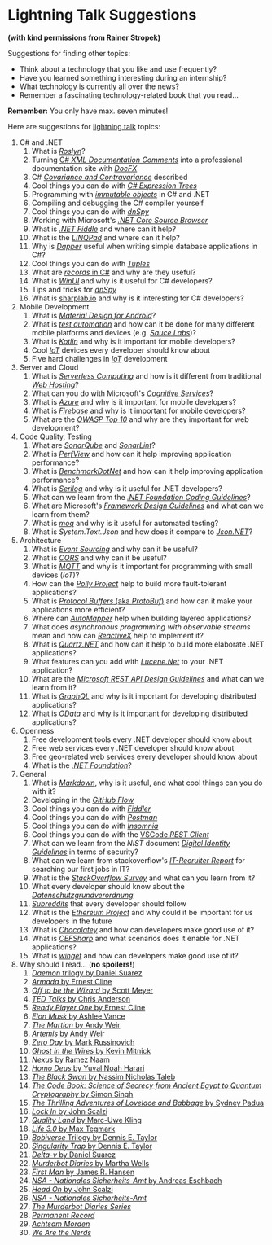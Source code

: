 # Lightning Talk Suggestions

**(with kind permissions from Rainer Stropek)**

Suggestions for finding other topics:

-  Think about a technology that you like and use frequently?
-  Have you learned something interesting during an internship?
-  What technology is currently all over the news?
-  Remember a fascinating technology-related book that you read...

**Remember:** You only have max. seven minutes!

Here are suggestions for [lightning talk](https://en.wikipedia.org/wiki/Lightning_talk) topics:

1. C# and .NET
   1. What is [_Roslyn_](https://github.com/dotnet/roslyn/wiki/Roslyn%20Overview)?
   1. Turning [C# _XML Documentation Comments_](https://docs.microsoft.com/en-us/dotnet/csharp/programming-guide/xmldoc/xml-documentation-comments) into a professional documentation site with [_DocFX_](https://dotnet.github.io/docfx/)
   1. C# [_Covariance and Contravariance_](https://docs.microsoft.com/en-us/dotnet/csharp/programming-guide/concepts/covariance-contravariance/) described
   1. Cool things you can do with [_C# Expression Trees_](https://docs.microsoft.com/en-us/dotnet/csharp/programming-guide/concepts/expression-trees/)
   1. Programming with [_immutable objects_](https://en.wikipedia.org/wiki/Immutable_object) in C# and .NET
   1. Compiling and debugging the C# compiler yourself
   1. Cool things you can do with [_dnSpy_](https://github.com/0xd4d/dnSpy)
   1. Working with Microsoft's [_.NET Core Source Browser_](https://source.dot.net/)
   1. What is [_.NET Fiddle_](https://dotnetfiddle.net) and where can it help?
   1. What is the [_LINQPad_](http://www.linqpad.net/) and where can it help?
   1. Why is [_Dapper_](https://github.com/StackExchange/Dapper) useful when writing simple database applications in C#?
   1. Cool things you can do with [_Tuples_](https://docs.microsoft.com/en-us/dotnet/csharp/tuples)
   1. What are [_records_ in C#](https://devblogs.microsoft.com/dotnet/welcome-to-c-9-0/#records) and why are they useful?
   1. What is [_WinUI_](https://microsoft.github.io/microsoft-ui-xaml/) and why is it useful for C# developers?
   1. Tips and tricks for [_dnSpy_](https://github.com/0xd4d/dnSpy/releases)
   1. What is [sharplab.io](https://sharplab.io/) and why is it interesting for C# developers?
2. Mobile Development
   1. What is [_Material Design for Android_](https://developer.android.com/design/material/index.html)?
   2. What is [_test automation_](https://en.wikipedia.org/wiki/Test_automation) and how can it be done for many different mobile platforms and devices (e.g. [_Sauce Labs_](https://saucelabs.com/))?
   3. What is [_Kotlin_](https://kotlinlang.org/) and why is it important for mobile developers?
   4. Cool [_IoT_](https://en.wikipedia.org/wiki/Internet_of_things) devices every developer should know about
   5. Five hard challenges in [_IoT_](https://en.wikipedia.org/wiki/Internet_of_things) development
3. Server and Cloud
   1. What is [_Serverless Computing_](https://en.wikipedia.org/wiki/Serverless_computing) and how is it different from traditional [_Web Hosting_](https://en.wikipedia.org/wiki/Web_hosting_service)?
   2. What can you do with Microsoft's [_Cognitive Services_](https://azure.microsoft.com/en-us/services/cognitive-services/)?
   3. What is [_Azure_](https://azure.microsoft.com/) and why is it important for mobile developers?
   4. What is [_Firebase_](https://firebase.google.com/) and why is it important for mobile developers?
   5. What are the [_OWASP Top 10_](https://www.owasp.org/index.php/Category:OWASP_Top_Ten_Project) and why are they important for web development?
4. Code Quality, Testing
   1. What are [_SonarQube_](https://www.sonarqube.org/) and [_SonarLint_](http://www.sonarlint.org/index.html)?
   2. What is [_PerfView_](https://github.com/Microsoft/perfview) and how can it help improving application performance?
   3. What is [_BenchmarkDotNet_](https://github.com/dotnet/BenchmarkDotNet) and how can it help improving application performance?
   4. What is [_Serilog_](https://serilog.net/) and why is it useful for .NET developers?
   5. What can we learn from the [_.NET Foundation Coding Guidelines_](https://github.com/dotnet/corefx/blob/master/Documentation/coding-guidelines/coding-style.md)?
   6. What are Microsoft's [_Framework Design Guidelines_](https://docs.microsoft.com/en-us/dotnet/standard/design-guidelines/) and what can we learn from them?
   7. What is [_moq_](https://github.com/moq/moq4) and why is it useful for automated testing?
   8. What is _System.Text.Json_ and how does it compare to [_Json.NET_](https://www.newtonsoft.com/json)?
5. Architecture
   1. What is [_Event Sourcing_](https://martinfowler.com/eaaDev/EventSourcing.html) and why can it be useful?
   2. What is [_CQRS_](https://martinfowler.com/bliki/CQRS.html) and why can it be useful?
   3. What is [_MQTT_](http://mqtt.org/) and why is it important for programming with small devices (_IoT_)?
   4. How can the [_Polly Project_](http://www.thepollyproject.org/) help to build more fault-tolerant applications?
   5. What is [_Protocol Buffers_ (aka _ProtoBuf_)](https://developers.google.com/protocol-buffers/) and how can it make your applications more efficient?
   6. Where can [_AutoMapper_](http://automapper.org/) help when building layered applications?
   7. What does _asynchronous programming with observable streams_ mean and how can [_ReactiveX_](http://reactivex.io/) help to implement it?
   8. What is [_Quartz.NET_](https://www.quartz-scheduler.net/) and how can it help to build more elaborate .NET applications?
   9. What features can you add with [_Lucene.Net_](http://lucenenet.apache.org/index.html) to your .NET application?
   10.   What are the [_Microsoft REST API Design Guidelines_](https://github.com/microsoft/api-guidelines/blob/vNext/Guidelines.md) and what can we learn from it?
   11.   What is [_GraphQL_](https://graphql.org/) and why is it important for developing distributed applications?
   12.   What is [_OData_](https://www.odata.org/) and why is it important for developing distributed applications?
6. Openness
   1. Free development tools every .NET developer should know about
   2. Free web services every .NET developer should know about
   3. Free geo-related web services every developer should know about
   4. What is the [_.NET Foundation_](https://dotnetfoundation.org/)?
7. General
   1. What is [_Markdown_](https://daringfireball.net/projects/markdown/), why is it useful, and what cool things can you do with it?
   2. Developing in the [_GitHub Flow_](https://guides.github.com/introduction/flow/)
   3. Cool things you can do with [_Fiddler_](http://www.telerik.com/fiddler)
   4. Cool things you can do with [_Postman_](https://www.getpostman.com/)
   5. Cool things you can do with [_Insomnia_](https://insomnia.rest/)
   6. Cool things you can do with the [VSCode _REST Client_](https://marketplace.visualstudio.com/items?itemName=humao.rest-client)
   7. What can we learn from the _NIST_ document [_Digital Identity Guidelines_](http://nvlpubs.nist.gov/nistpubs/SpecialPublications/NIST.SP.800-63b.pdf) in terms of security?
   8. What can we learn from stackoverflow's [_IT-Recruiter Report_](https://www.stackoverflowbusiness.com/de/talent/ressourcen/der-stack-overflow-it-recruiter-report-2017) for searching our first jobs in IT?
   9. What is the [_StackOverflow Survey_](https://insights.stackoverflow.com/survey/2019) and what can you learn from it?
   10.   What every developer should know about the [_Datenschutzgrundverordnung_](https://de.wikipedia.org/wiki/Datenschutz-Grundverordnung)
   11.   [_Subreddits_](https://www.reddit.com/reddits/) that every developer should follow
   12.   What is the [_Ethereum Project_](https://www.ethereum.org/) and why could it be important for us developers in the future
   13.   What is [_Chocolatey_](https://chocolatey.org/) and how can developers make good use of it?
   14.   What is [_CEFSharp_](http://cefsharp.github.io/) and what scenarios does it enable for .NET applications?
   15.   What is [_winget_](https://docs.microsoft.com/en-us/windows/package-manager/winget/) and how can developers make good use of it?
8. Why should I read... (**no spoilers!**)
   1. [_Daemon_ trilogy by Daniel Suarez](https://www.amazon.de/Daemon-Daniel-Suarez/dp/0451228731/ref=sr_1_2?ie=UTF8&qid=1500878463&sr=8-2&keywords=daniel+suarez+daemon)
   2. [_Armada_ by Ernest Cline](https://www.amazon.de/Armada-Ernest-Cline/dp/0099586746/ref=sr_1_2?ie=UTF8&qid=1500878895&sr=8-2&keywords=armada+ernest+cline)
   3. [_Off to be the Wizard_ by Scott Meyer](https://www.amazon.de/Off-Wizard-Magic-2-0-Band/dp/1612184715/ref=sr_1_1?s=books-intl-de&ie=UTF8&qid=1500879290&sr=1-1&keywords=off+to+be+the+wizard)
   4. [_TED Talks_ by Chris Anderson](https://www.amazon.de/TED-Talks-official-public-speaking/dp/1472244443/ref=sr_1_2?ie=UTF8&qid=1500879361&sr=8-2&keywords=ted+talks)
   5. [_Ready Player One_ by Ernest Cline](https://www.amazon.de/Ready-Player-One-Ernest-Cline/dp/0099560437/ref=sr_1_1?s=books-intl-de&ie=UTF8&qid=1500879569&sr=1-1&keywords=ready+player+one)
   6. [_Elon Musk_ by Ashlee Vance](https://www.amazon.de/Elon-Musk-SpaceX-Fantastic-Future/dp/0062469673/ref=sr_1_1?s=books-intl-de&ie=UTF8&qid=1500879616&sr=1-1&keywords=elon+musk)
   7. [_The Martian_ by Andy Weir](https://www.amazon.de/Martian-Movie-Tie-EXPORT-Novel/dp/1101905557/ref=sr_1_1?s=books-intl-de&ie=UTF8&qid=1500879660&sr=1-1&keywords=the+martian)
   8. [_Artemis_ by Andy Weir](https://www.amazon.de/Artemis-Novel-Andy-Weir/dp/052557266X/ref=sr_1_1?s=books-intl-de&ie=UTF8&qid=1536249124&sr=1-1)
   9. [_Zero Day_ by Mark Russinovich](https://www.amazon.de/Zero-Day-Novel-Mark-Russinovich/dp/1250007305/ref=sr_1_3?s=books-intl-de&ie=UTF8&qid=1500879702&sr=1-3&keywords=russinovich)
   10.   [_Ghost in the Wires_ by Kevin Mitnick](https://www.amazon.de/Ghost-Wires-Adventures-Worlds-Wanted/dp/0316212180/ref=sr_1_1?s=books-intl-de&ie=UTF8&qid=1500879747&sr=1-1&keywords=ghost+in+the+wire)
   11.   [_Nexus_ by Ramez Naam](https://www.amazon.de/Nexus-Arc-Book-1/dp/0857665502/ref=sr_1_2?s=books-intl-de&ie=UTF8&qid=1500879826&sr=1-2&keywords=nexus)
   12.   [_Homo Deus_ by Yuval Noah Harari](https://www.amazon.de/Homo-Deus-Brief-History-Tomorrow/dp/1784703931/ref=tmm_pap_swatch_0?_encoding=UTF8&qid=1502971002&sr=8-2)
   13.   [_The Black Swan_ by Nassim Nicholas Taleb](https://www.amazon.de/Black-Swan-Impact-Highly-Improbable-ebook/dp/B002RI99IM/ref=sr_1_1?s=books-intl-de&ie=UTF8&qid=1504354087&sr=1-1&keywords=the+black+swan)
   14.   [_The Code Book: Science of Secrecy from Ancient Egypt to Quantum Cryptography_ by Simon Singh](https://www.amazon.de/Code-Book-Science-Secrecy-Cryptography/dp/0385495323/ref=tmm_pap_swatch_0?_encoding=UTF8&qid=1505031255&sr=1-3)
   15.   [_The Thrilling Adventures of Lovelace and Babbage_ by Sydney Padua](https://www.amazon.de/Thrilling-Adventures-Lovelace-Babbage-Computer/dp/0141981539/ref=pd_lpo_sbs_14_t_0?_encoding=UTF8&psc=1&refRID=8YK9ZWZ5HZ919Q87S5TR)
   16.   [_Lock In_ by John Scalzi](https://www.amazon.de/Lock-Novel-Future-John-Scalzi/dp/076538132X/ref=sr_1_1?s=books-intl-de&ie=UTF8&qid=1536249077&sr=1-1)
   17.   [_Quality Land_ by Marc-Uwe Kling](https://www.amazon.de/QualityLand-Roman-dunkle-Marc-Uwe-Kling/dp/3550050151/ref=sr_1_1?s=books-intl-de&ie=UTF8&qid=1536249190&sr=8-1)
   18.   [_Life 3.0_ by Max Tegmark](https://www.amazon.de/Life-3-0-Being-Artificial-Intelligence/dp/0141981806/ref=sr_1_1?s=books-intl-de&ie=UTF8&qid=1536249228&sr=1-1)
   19.   [_Bobiverse_ Trilogy by Dennis E. Taylor](https://www.amazon.de/We-Are-Legion-Bob-Bobiverse/dp/1680680587/ref=sr_1_1?s=books-intl-de&ie=UTF8&qid=1536249269&sr=1-1)
   20.   [_Singularity Trap_ by Dennis E. Taylor](https://www.amazon.de/Singularity-Trap-English-Dennis-Taylor-ebook/dp/B07FBRRL2Z/ref=tmm_kin_swatch_0?_encoding=UTF8&qid=1536251142&sr=1-1)
   21.   [_Delta-v_ by Daniel Suarez](https://www.goodreads.com/book/show/40859000-delta-v)
   22.   [_Murderbot Diaries_ by Martha Wells](https://www.goodreads.com/series/191900-the-murderbot-diaries)
   23.   [_First Man_ by James R. Hansen](https://www.goodreads.com/book/show/205589.First_Man)
   24.   [_NSA - Nationales Sicherheits-Amt_ by Andreas Eschbach](https://de.wikipedia.org/wiki/NSA_%E2%80%93_Nationales_Sicherheits-Amt)
   25.   [_Head On_ by John Scalzi](https://www.goodreads.com/book/show/35018901-head-on)
   26.   [_NSA - Nationales Sicherheits-Amt_](https://www.amazon.de/NSA-Nationales-Sicherheits-Amt-Andreas-Eschbach-ebook/dp/B07D18P88V)
   27.   [_The Murderbot Diaries Series_](https://www.goodreads.com/series/191900-the-murderbot-diaries)
   28.   [_Permanent Record_](https://www.amazon.de/Permanent-Record-Edward-Snowden/dp/152903566X)
   29.   [_Achtsam Morden_](https://www.amazon.de/Achtsam-morden-Roman-Karsten-Dusse/dp/3453439686)
   30.   [_We Are the Nerds_](https://www.amazon.com/Are-Nerds-Tumultuous-Internets-Laboratory-ebook/dp/B079L5FTJD)

